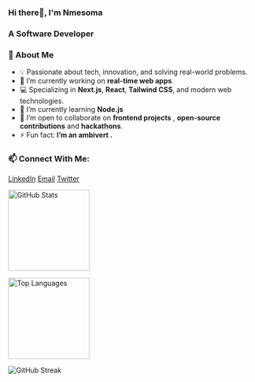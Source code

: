 <h3 >Hi there👋, I'm Nmesoma</h1>
<h3 >A Software Developer </h3>

### 🌟 About Me

- 💡 Passionate about tech, innovation, and solving real-world problems. 
- 🔭 I’m currently working on  **real-time web apps**.
- 💻 Specializing in **Next.js**, **React**, **Tailwind CSS**, and modern web technologies. 
- 🌱 I’m currently learning **Node.js**
- 👯 I’m open to collaborate on **frontend projects** , **open-source contributions** and **hackathons**.  
- ⚡ Fun fact: **I’m an ambivert .**

### 📫 Connect With Me:
<p align="left">
<a href="https://www.linkedin.com/in/nmesoma-nnopu-39836529a">LinkedIn</a>
<a href="nnopujane@gmail.com">Email</a>
<a href="https://x.com/NmesomaNnopu?t=G5ZmooDkX8xYMxnPnGYPSQ&s=09">Twitter</a>
</p>

<p >
  <img
  src="https://github-readme-stats.vercel.app/api?username=nmesomajane&show_icons=true&theme=transparent&hide_border=true"
  alt="GitHub Stats" height="165" />

<!-- Top Languages -->
<img
  src="https://github-readme-stats.vercel.app/api/top-langs/?username=nmesomajane&layout=compact&theme=transparent&hide_border=true"
  alt="Top Languages" height="165" />
</p>

![GitHub Streak](https://streak-stats.demolab.com/?user=nmesomajane&theme=transparent)



